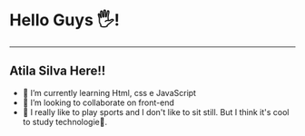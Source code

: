 # Hello Guys 🖐️!
---
## Atila Silva Here!!


- 🌱 I’m currently learning  Html, css e JavaScript
- 👯 I’m looking to collaborate on front-end
- 🤟 I really like to play sports and I don't like to sit still. But I think it's cool to study technologie🙂.

